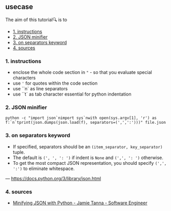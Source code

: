 ## usecase
The aim of this tutorial🔍 is to

<!-- TOC -->

- [1. instructions](#1-instructions)
- [2. JSON minifier](#2-json-minifier)
- [3. on separators keyword](#3-on-separators-keyword)
- [4. sources](#4-sources)

<!-- /TOC -->

### 1. instructions
* enclose the whole code section in `"` - so that you evaluate special characters
* use `'` for quotes within the code section
* use ``n` as line separators
* use ``t` as tab character essential for python indentation

### 2. JSON minifier

```
python -c "import json`nimport sys`nwith open(sys.argv[1], 'r') as f:`n`tprint(json.dumps(json.load(f), separators=(',',':')))" file.json
```

### 3. on separators keyword
- If specified, separators should be an `(item_separator, key_separator)` tuple. 
- The default is `(', ', ': ')` if indent is `None` and `(',', ': ')` otherwise. 
- To get the most compact JSON representation, you should specify `(',', ':')` to eliminate whitespace.

— https://docs.python.org/3/library/json.html


### 4. sources
* [Minifying JSON with Python - Jamie Tanna - Software Engineer](https://www.jvt.me/posts/2019/11/23/minify-json-python/)
